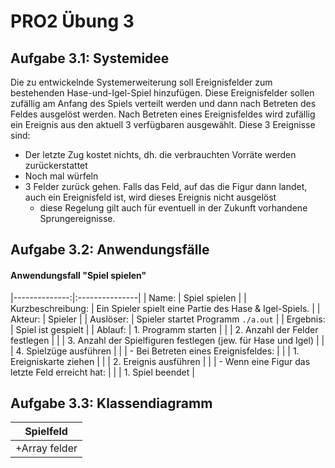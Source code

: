 # PRO2 Übung 3
## Aufgabe 3.1: Systemidee

Die zu entwickelnde Systemerweiterung soll Ereignisfelder zum bestehenden Hase-und-Igel-Spiel hinzufügen. Diese Ereignisfelder sollen zufällig am Anfang des Spiels verteilt werden und dann nach Betreten des Feldes ausgelöst werden. Nach Betreten eines Ereignisfeldes wird zufällig ein Ereignis aus den aktuell 3 verfügbaren ausgewählt. Diese 3 Ereignisse sind:
- Der letzte Zug kostet nichts, dh. die verbrauchten Vorräte werden zurückerstattet
- Noch mal würfeln
- 3 Felder zurück gehen. Falls das Feld, auf das die Figur dann landet, auch ein Ereignisfeld ist, wird dieses Ereignis nicht ausgelöst
	- diese Regelung gilt auch für eventuell in der Zukunft vorhandene Sprungereignisse.

## Aufgabe 3.2: Anwendungsfälle

#### Anwendungsfall "Spiel spielen"

|--------------:|:---------------|
| Name: 	| Spiel spielen |
| Kurzbeschreibung: | Ein Spieler spielt eine Partie des Hase & Igel-Spiels. |
| Akteur:	| Spieler |
| Auslöser: 	| Spieler startet Programm `./a.out` |
| Ergebnis:	| Spiel ist gespielt |
| Ablauf:	| 1. Programm starten |
|		| 2. Anzahl der Felder festlegen |
|		| 3. Anzahl der Spielfiguren festlegen (jew. für Hase und Igel) |
|		| 4. Spielzüge ausführen |
|		| 	- Bei Betreten eines Ereignisfeldes: |
|		| 	1. Ereigniskarte ziehen |
|		| 	2. Ereignis ausführen |
|		| 	- Wenn eine Figur das letzte Feld erreicht hat: |
|		| 	1. Spiel beendet |


## Aufgabe 3.3: Klassendiagramm
| Spielfeld |
|:---------:|
|+Array felder |
